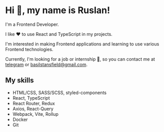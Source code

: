 # Hi 👋, my name is Ruslan!

I'm a Frontend Developer.

I like ❤️ to use React and TypeScript in my projects.

I'm interested in making Frontend applications and learning to use various Frontend technologies. 

Currently, I'm looking for a job or internship 💼, so you can contact me at [telegram](https://t.me/nikitin_rus) or [basilstansfield@gmail.com](mailto:basilstansfield@gmail.com).

## My skills

- HTML/CSS, SASS/SCSS, styled-components
- React, TypeScript
- React Router, Redux
- Axios, React-Query
- Webpack, Vite, Rollup
- Docker
- Git
